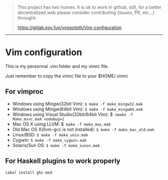 > This project has two homes.
> It is ok to work in github, still, for a better decentralized web
> please consider contributing (issues, PR, etc...) throught:
>
> https://gitlab.esy.fun/yogsototh/Vim-configuration

---


# Vim configuration

This is my personnal .vim folder and my vimrc file.

Just remember to copy the vimrc file to your $HOME/.vimrc

## For vimproc

- Windows using Mingw(32bit Vim): `$ make -f make_mingw32.mak`
- Windows using Mingw(64bit Vim): `$ make -f make_mingw64.mak`
- Windows using Visual Studio(32bit/64bit Vim): $` nmake -f Make_msvc.mak nodebug=1`
- Mac OS X using LLVM: $` make -f make_mac.mak`
- Old Mac OS X(llvm-gcc is not installed): `$ make -f make_mac_old.mak`
- Linux/BSD: `$ make -f make_unix.mak`
- Cygwin: `$ make -f make_cygwin.mak`
- Solaris/Sun OS: `$ make -f make_sunos.mak`

## For Haskell plugins to work properly

~~~
cabal install ghc-mod
~~~

